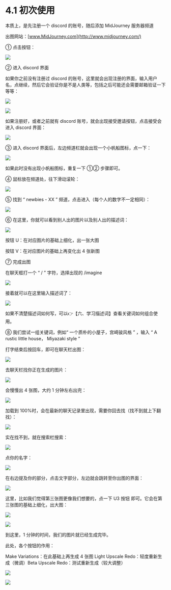 # 4.1 初次使用

本质上，是先注册一个 discord 的账号，随后添加 MidJourney 服务器频道

出图网站：[www.MidJourney.com](http://www.midjourney.com/)

① 点击按钮：

![](img/fc0385ba39dbbef37bb92079cacc0edf.png)

② 进入 discord 界面

如果你之前没有注册过 discord 的账号，这里就会出现注册的界面，输入用户名，点继续，然后它会验证你是不是人类等，包括之后可能还会需要邮箱验证一下等等：

![](img/1314287521893dc2c87dacdc3d2c86b9.png)

![](img/67ce696467c6720619d152a8152eecc8.png)

如果注册好，或者之前就有 discord 账号，就会出现接受邀请按钮，点击接受会进入 discord 界面：

![](img/9f2020c6001fb815dfcfd1426b47f1ec.png)

③ 进入 discord 界面后，左边频道栏就会出现一个小帆船图标，点一下：

![](img/ee399526c78cf1423f0e808c8c6c3490.png)

如果此时没有出现小帆船图标，重复一下 ①② 步骤即可。

④ 鼠标放在频道处，往下滑动滚轮：

![](img/014430a5e8a2c2b2fa1f6b55bb32e0ee.png)

⑤ 找到 “ newbies - XX ” 频道，点击进入（每个人的数字不一定相同）：

![](img/e78ee56d9b6f1f6a091aa106dfd5c4c6.png)

⑥ 在这里，你就可以看到别人出的图片以及别人出的描述词：

![](img/bfa0331dd4b0536c9c39666588d52543.png)

按钮 U：在对应图片的基础上细化，出一张大图

按钮 V：在对应图片的基础上再变化出 4 张新图

⑦ 完成出图

在聊天框打一个 “ / ” 字符，选择出现的 /imagine

![](img/ab53656c1b3764cffb768422d722a2c9.png)

接着就可以在这里输入描述词了：

![](img/cdf5ffa49a249ff2a553eca9cd39179b.png)

如果不清楚描述词如何写，可以👉【六、学习描述词】查看关键词如何组合使用。

⑧ 我们尝试一组关键词，例如“ 一个质朴的小屋子，宫崎骏风格 ” ，输入 “ A rustic little house， Miyazaki style ”

打字结束后按回车，即可在聊天栏出图：

![](img/a739bc8654c19290335d57572e31e73c.png)

去聊天栏找你正在生成的图片：

![](img/887cb1a7104206e178a65720f3cd2f74.png)

会慢慢出 4 张图，大约 1 分钟左右出完：

![](img/067bf718e3f3fc2c01ba085551897e1f.png)

加载到 100%时，会在最新的聊天记录里出现，需要你回去找（找不到就上下翻找）：

![](img/7950e4ad54d4f9248c2484179619e32f.png)

实在找不到，就在搜索栏搜索：

![](img/fad9a8595453f252982aa601654dbbbe.png)

点你的名字：

![](img/bd90e2abb158c1dc6c1a1a0fe5097a89.png)

在右边提及你的部分，点击文字部分，左边就会跳转至你出图的界面：

![](img/295bc5c55e3979a144c95303dce9295c.png)

这里，比如我们觉得第三张图更像我们想要的，点一下 U3 按钮 即可。它会在第三张图的基础上细化，出大图：

![](img/e05423d9c543a5ac34388dfd66764824.png)

![](img/dc263a3a4ca077f52defcce6a5c719f0.png)

到这里，1 分钟的时间，我们的图片就已经生成完毕。

此处，各个按钮的作用：

Make Variations：在此基础上再生成 4 张图 Light Upscale Redo：轻度重新生成（微调）Beta Upscale Redo：测试重新生成（较大调整）

![](img/93b1b495e1662703755fa8c697a4a7e6.png)

![](img/e12d1c8b9f4ffdf6c4edf913cceed533.png)